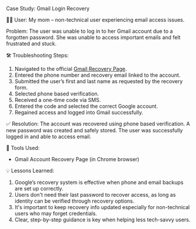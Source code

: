 Case Study: Gmail Login Recovery

🧑‍💻 User:
My mom – non-technical user experiencing email access issues.

Problem:
The user was unable to log in to her Gmail account due to a forgotten password. She was unable to access important emails and felt frustrated and stuck.

🛠️ Troubleshooting Steps:

1. Navigated to the official [Gmail Recovery Page](https://accounts.google.com/signin/recovery).
2. Entered the phone number and recovery email linked to the account.
3. Submitted the user’s first and last name as requested by the recovery form.
4. Selected phone based verification.
5. Received a one-time code via SMS.
6. Entered the code and selected the correct Google account.
7. Regained access and logged into Gmail successfully.

✅ Resolution:
The account was recovered using phone based verification. A new password was created and safely stored. The user was successfully logged in and able to access email.

🧰 Tools Used:
- Gmail Account Recovery Page (in Chrome browser)

💡 Lessons Learned:
1. Google’s recovery system is effective when phone and email backups are set up correctly.
2. Users don't need their last password to recover access, as long as identity can be verified through recovery options.
3. It's important to keep recovery info updated especially for non-technical users who may forget credentials.
4. Clear, step-by-step guidance is key when helping less tech-savvy users.
